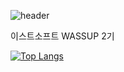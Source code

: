 ![header](https://capsule-render.vercel.app/api?type=soft&color=auto&customColorList=4&height=300&section=header&text=WASSUP%202&20render&fontSize=90&fontColor=000000)


이스트소프트 WASSUP 2기

[![Top Langs](https://github-readme-stats.vercel.app/api/top-langs/?username=jooni0227&exclude_repo=software-project_1,software_project2)](https://github.com/jooni0227/github-readme-stats)
